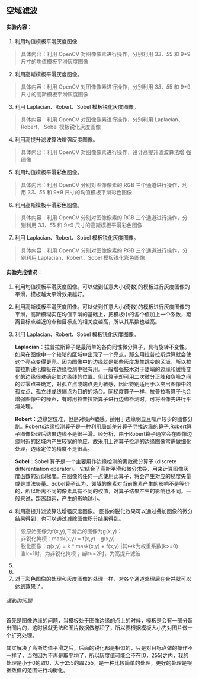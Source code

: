 ## 空域滤波
#### 实验内容：
1. 利用均值模板平滑灰度图像
>  具体内容：利用 OpenCV 对图像像素进行操作，分别利用 3*3、5*5 和 9*9尺寸的均值模板平滑灰度图像

2. 利用高斯模板平滑灰度图像。
> 具体内容：利用 OpenCV 对图像像素进行操作，分别利用 3*3、5*5 和 9*9
尺寸的高斯模板平滑灰度图像

3. 利用 Laplacian、Robert、Sobel 模板锐化灰度图像。
>具体内容：利用 OpenCV 对图像像素进行操作，分别利用 Laplacian、Robert、
Sobel 模板锐化灰度图像

4. 利用高提升滤波算法增强灰度图像。
>具体内容：利用 OpenCV 对图像像素进行操作，设计高提升滤波算法增
强图像

5. 利用均值模板平滑彩色图像。
>具体内容：利用 OpenCV 分别对图像像素的 RGB 三个通道进行操作，利
用 3*3、5*5 和 9*9 尺寸的均值模板平滑彩色图像

6. 利用高斯模板平滑彩色图像。
>具体内容：利用 OpenCV 分别对图像像素的 RGB 三个通道进行操作，分
别利用 3*3、5*5 和 9*9 尺寸的高斯模板平滑彩色图像

7. 利用 Laplacian、Robert、Sobel 模板锐化灰度图像。
>具体内容：利用 OpenCV 分别对图像像素的 RGB 三个通道进行操作，分
别利用 Laplacian、Robert、Sobel 模板锐化彩色图像


#### 实验完成情况：
1. 利用均值模板平滑灰度图像。可以做到任意大小(奇数)的模板进行灰度图像的平滑，模板越大平滑效果越好。  

2. 利用高斯模板平滑灰度图像。可以做到任意大小(奇数)的模板进行灰度图像的平滑，高斯模糊实在均值平滑的基础上，把模板中的各个值加上一个系数，距离目标点越近的点和目标点的相关度越高，所以其系数也越高。
3. 利用 Laplacian、Robert、Sobel 模板锐化灰度图像。  

    **Laplacian**：拉普拉斯算子是最简单的各向同性微分算子，具有旋转不变性。如果在图像中一个较暗的区域中出现了一个亮点，那么用拉普拉斯运算就会使这个亮点变得更亮。因为图像中的边缘就是那些灰度发生跳变的区域，所以拉普拉斯锐化模板在边缘检测中很有用。一般增强技术对于陡峭的边缘和缓慢变化的边缘很难确定其边缘线的位置。但此算子却可用二次微分正峰和负峰之间的过零点来确定，对孤立点或端点更为敏感，因此特别适用于以突出图像中的孤立点、孤立线或线端点为目的的场合。同梯度算子一样，拉普拉斯算子也会增强图像中的噪声，有时用拉普拉斯算子进行边缘检测时，可将图像先进行平滑处理。

    **Robert**：边缘定位准，但是对噪声敏感。适用于边缘明显且噪声较少的图像分割。Roberts边缘检测算子是一种利用局部差分算子寻找边缘的算子,Robert算子图像处理后结果边缘不是很平滑。经分析，由于Robert算子通常会在图像边缘附近的区域内产生较宽的响应，故采用上述算子检测的边缘图像常需做细化处理，边缘定位的精度不是很高。

    **Sobel**：Sobel 算子是一个主要用作边缘检测的离散微分算子 (discrete differentiation operator)。 它结合了高斯平滑和微分求导，用来计算图像灰度函数的近似梯度。在图像的任何一点使用此算子，将会产生对应的梯度矢量或是其法矢量。Sobel算子认为，邻域的像素对当前像素产生的影响不是等价的，所以距离不同的像素具有不同的权值，对算子结果产生的影响也不同。一般来说，距离越远，产生的影响越小。

4. 利用高提升滤波算法增强灰度图像。
图像的锐化效果可以通过叠加图像的微分结果得到，也可以通过减除图像积分结果得到。 
>设原始图像为f(x,y),平滑后的图像为g(x,y)：  
>非锐化掩模：mask(x,y) = f(x,y) - g(x,y)  
>锐化图像：g(x,y) = k * mask(x,y) + f(x,y)
|其中k为权重系数(k>=0)   
>当k=1时，为非锐化掩模；当k>=2时，为高提升滤波

5. 
6. 
7. 对于彩色图像的处理和灰度图像的处理一样，对各个通道处理后在合并就可以达到效果了。

###### 遇到的问题

首先是图像边缘的问题，当模板处于图像边缘的点上的时候，模板是会有一部分超出图片的，这时候就无法和图片数据做卷积了，所以要根据模板大小先对图片做一个扩充处理。  

其实解决了高斯均值平滑之后，后面的锐化都是相似的，只是对目标点做的操作不一样了，当然因为不再是取平均了，所以灰度值可能会不在[0，255]之内，我的处理是小于0的取0，大于255的取255，是一种比较简单的处理，更好的处理是根据数值的范围进行均衡化。


